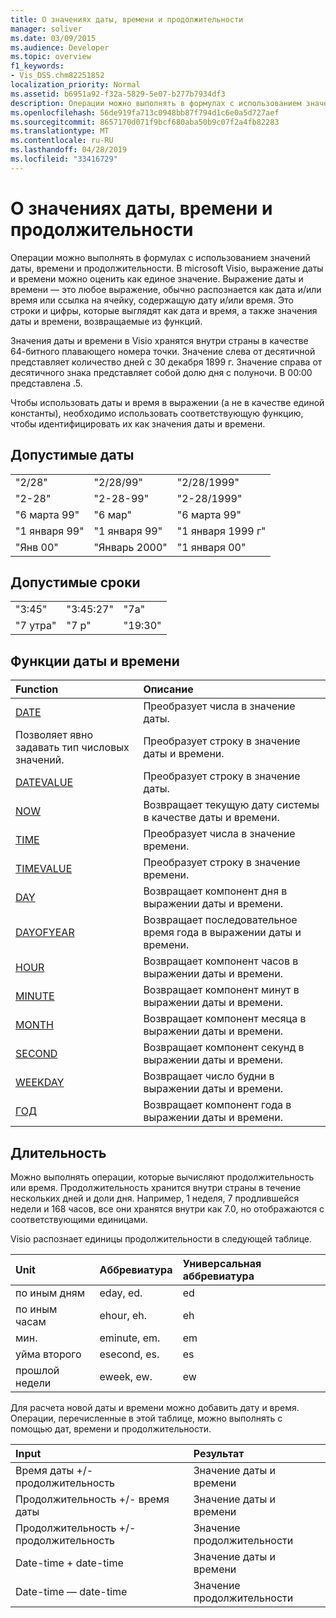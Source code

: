 ```yaml
---
title: О значениях даты, времени и продолжительности
manager: soliver
ms.date: 03/09/2015
ms.audience: Developer
ms.topic: overview
f1_keywords:
- Vis_DSS.chm82251852
localization_priority: Normal
ms.assetid: b6951a92-f32a-5829-5e07-b277b7934df3
description: Операции можно выполнять в формулах с использованием значений даты, времени и продолжительности. В microsoft Visio, выражение даты и времени можно оценить как единое значение. Выражение даты и времени — это любое выражение, обычно распознается как дата и/или время или ссылка на ячейку, содержащую дату и/или время. Это строки и цифры, которые выглядят как дата и время, а также значения даты и времени, возвращаемые из функций.
ms.openlocfilehash: 56de919fa713c0948bb87f794d1c6e0a5d727aef
ms.sourcegitcommit: 8657170d071f9bcf680aba50b9c07f2a4fb82283
ms.translationtype: MT
ms.contentlocale: ru-RU
ms.lasthandoff: 04/28/2019
ms.locfileid: "33416729"
---
```

# <a name="about-date-time-and-duration-values"></a>О значениях даты, времени и продолжительности

Операции можно выполнять в формулах с использованием значений даты, времени и продолжительности. В microsoft Visio, выражение даты и времени можно оценить как единое значение. Выражение даты и времени — это любое выражение, обычно распознается как дата и/или время или ссылка на ячейку, содержащую дату и/или время. Это строки и цифры, которые выглядят как дата и время, а также значения даты и времени, возвращаемые из функций.
  
Значения даты и времени в Visio хранятся внутри страны в качестве 64-битного плавающего номера точки. Значение слева от десятичной представляет количество дней с 30 декабря 1899 г. Значение справа от десятичного знака представляет собой долю дня с полуночи. В 00:00 представлена .5.
  
Чтобы использовать даты и время в выражении (а не в качестве единой константы), необходимо использовать соответствующую функцию, чтобы идентифицировать их как значения даты и времени.
  
## <a name="valid-dates"></a>Допустимые даты

||||
|:-----|:-----|:-----|
| "2/28"  <br/> | "2/28/99"  <br/> | "2/28/1999"  <br/> |
| "2-28"  <br/> | "2-28-99"  <br/> | "2-28/1999"  <br/> |
| "6 марта 99"  <br/> | "6 мар"  <br/> | "6 марта 99"  <br/> |
| "1 января 99"  <br/> | "1 января 99"  <br/> | "1 января 1999 г"  <br/> |
| "Янв 00"  <br/> | "Январь 2000"  <br/> | "1 января 00"  <br/> |
   
## <a name="valid-times"></a>Допустимые сроки

||||
|:-----|:-----|:-----|
| "3:45"  <br/> | "3:45:27"  <br/> | "7a"  <br/> |
| "7 утра"  <br/> | "7 p"  <br/> | "19:30"  <br/> |
   
## <a name="date-and-time-functions"></a>Функции даты и времени

|**Function**|**Описание**|
|:-----|:-----|
|[DATE](date-function-visioshapesheet.md) <br/> | Преобразует числа в значение даты.  <br/> |
|Позволяет явно задавать тип числовых значений. <br/> | Преобразует строку в значение даты и времени.  <br/> |
|[DATEVALUE](datevalue-function-visioshapesheet.md) <br/> | Преобразует строку в значение даты.  <br/> |
|[NOW](now-function-visioshapesheet.md) <br/> | Возвращает текущую дату системы в качестве даты и времени.  <br/> |
|[TIME](time-function-visioshapesheet.md) <br/> | Преобразует числа в значение времени.  <br/> |
|[TIMEVALUE](timevalue-function-visioshapesheet.md) <br/> | Преобразует строку в значение времени.  <br/> |
|[DAY](day-function-visioshapesheet.md) <br/> | Возвращает компонент дня в выражении даты и времени.  <br/> |
|[DAYOFYEAR](dayofyear-function.md) <br/> | Возвращает последовательное время года в выражении даты и времени.  <br/> |
|[HOUR](hour-function-visioshapesheet.md) <br/> | Возвращает компонент часов в выражении даты и времени.  <br/> |
|[MINUTE](minute-function-visioshapesheet.md) <br/> | Возвращает компонент минут в выражении даты и времени.  <br/> |
|[MONTH](month-function-visioshapesheet.md) <br/> | Возвращает компонент месяца в выражении даты и времени.  <br/> |
|[SECOND](second-function-visioshapesheet.md) <br/> | Возвращает компонент секунд в выражении даты и времени.  <br/> |
|[WEEKDAY](weekday-function-visioshapesheet.md) <br/> | Возвращает число будни в выражении даты и времени.  <br/> |
|[ГОД](year-function-visioshapesheet.md) <br/> | Возвращает компонент года в выражении даты и времени.  <br/> |
   
## <a name="duration"></a>Длительность

Можно выполнять операции, которые вычисляют продолжительность или время. Продолжительность хранится внутри страны в течение нескольких дней и доли дня. Например, 1 неделя, 7 продлившейся недели и 168 часов, все они хранятся внутри как 7.0, но отображаются с соответствующими единицами.
  
Visio распознает единицы продолжительности в следующей таблице.
  
|**Unit**|**Аббревиатура**|**Универсальная аббревиатура**|
|:-----|:-----|:-----|
| по иным дням  <br/> | eday, ed.  <br/> | ed  <br/> |
| по иным часам  <br/> | ehour, eh.  <br/> | eh  <br/> |
| мин.  <br/> | eminute, em.  <br/> | em  <br/> |
| уйма второго  <br/> | esecond, es.  <br/> | es  <br/> |
| прошлой недели  <br/> | eweek, ew.  <br/> | ew  <br/> |
   
Для расчета новой даты и времени можно добавить дату и время. Операции, перечисленные в этой таблице, можно выполнять с помощью дат, времени и продолжительности.
  
|**Input**|**Результат**|
|:-----|:-----|
| Время даты +/- продолжительность  <br/> | Значение даты и времени  <br/> |
| Продолжительность +/- время даты  <br/> | Значение даты и времени  <br/> |
| Продолжительность +/- продолжительность  <br/> | Значение продолжительности  <br/> |
| Date-time + date-time  <br/> | Значение даты и времени  <br/> |
| Date-time — date-time  <br/> | Значение продолжительности  <br/> |
   

